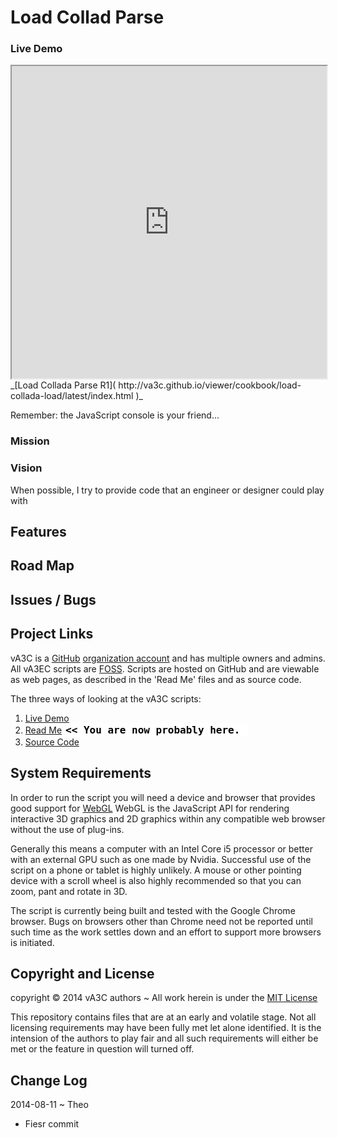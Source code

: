 Load Collad Parse
===

### Live Demo

<iframe src="http://va3c.github.io/viewer/cookbook/load-collada-load/latest/index.html" width=100% height=500px class='overview' >
There is an `iframe` here. It is not visible when viewed on github.com. To view, please see 'Project Links' below.
</iframe>
_[Load Collada Parse R1]( http://va3c.github.io/viewer/cookbook/load-collada-load/latest/index.html )_



Remember: the JavaScript console is your friend...

### Mission  
<!-- a statement of a rationale, applicable now as well as in the future -->


### Vision  
<!--  a descriptive picture of a desired future state -->
When possible, I try to provide code that an engineer or designer could play with  

## Features
<!-- and benefits -->


## Road Map


## Issues / Bugs


## Project Links
vA3C is a [GitHub]( http://github.com) [organization account]( https://help.github.com/articles/what-s-the-difference-between-user-and-organization-accounts ) and has multiple owners and admins. 
All vA3EC scripts are [FOSS]( https://en.wikipedia.org/wiki/Free_and_open-source_software ).
Scripts are hosted on GitHub and are viewable as web pages, as described in the 'Read Me' files and as source code.

The three ways of looking at the vA3C scripts:

1. [Live Demo]( http://va3c.github.io/viewer/cookbook/r1/json-build-export-object.html )  
2. [Read Me]( http://va3c.github.io/viewer/cookbook "view the files as apps." ) <input value="<< You are now probably here." size=28 style="font:bold 12pt monospace;border-width:0;" >   
3. [Source Code]( https://github.com/va3c/viewer/tree/gh-pages/cookbook "View the files as source code." ) <scan style=display:none ><< You are now probably here.</scan>  


## System Requirements

In order to run the script you will need a device and browser that provides good support for [WebGL](http://get.webgl.org/)
WebGL is the JavaScript API for rendering interactive 3D graphics and 2D graphics within any compatible web browser without the use of plug-ins. 

Generally this means a computer with an Intel Core i5 processor or better with an external GPU such as one made by Nvidia. 
Successful use of the script on a phone or tablet is highly unlikely. 
A mouse or other pointing device with a scroll wheel is also highly recommended so that you can zoom, pant and rotate in 3D.
 
The script is currently being built and tested with the Google Chrome browser. 
Bugs on browsers other than Chrome need not be reported until such time as the work settles down and an effort to support more browsers is initiated.


## Copyright and License

copyright &copy; 2014 vA3C authors ~ 
All work herein is under the [MIT License]( http://jaanga.github.io/libs/jaanga-copyright-and-mit-license.md )

This repository contains files that are at an early and volatile stage. Not all licensing requirements may have been fully met let alone identified. It is the intension of the authors to play fair and all such requirements will either be met or the feature in question will turned off.


## Change Log

2014-08-11 ~ Theo

* Fiesr commit